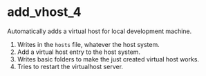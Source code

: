 # add_vhost_4

Automatically adds a virtual host for local development machine.

1. Writes in the `hosts` file, whatever the host system.
2. Add a virtual host entry to the host system.
3. Writes basic folders to make the just created virtual host works.
4. Tries to restart the virtualhost server.
